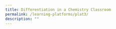 ```yaml
---
title: Differentiation in a Chemistry Classroom
permalink: /learning-platforms/plat3/
description: ""
---
```

